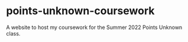 # points-unknown-coursework
 A website to host my coursework for the Summer 2022 Points Unknown class.
